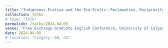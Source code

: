 ```yaml
---
title: "Indigenous Erotica and the Eco-Erotic: Reclamation, Reciprocity, and Relationships Between Indigenous Bodies and Their (Home)Land"
collection: talks
# type: "Talk"
permalink: /talks/2024-04-05
venue: "Free Exchange Graduate English Conference, University of Calgary"
date: 2024-04-05
# location: "Calgary, AB, CA"
---
```

